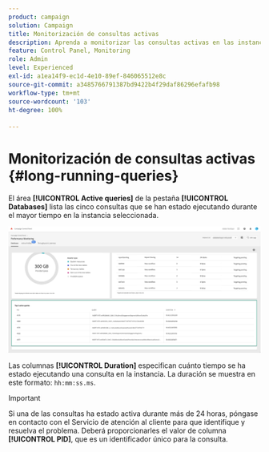 ```yaml
---
product: campaign
solution: Campaign
title: Monitorización de consultas activas
description: Aprenda a monitorizar las consultas activas en las instancias de Campaign en el Panel de control.
feature: Control Panel, Monitoring
role: Admin
level: Experienced
exl-id: a1ea14f9-ec1d-4e10-89ef-846065512e8c
source-git-commit: a3485766791387bd9422b4f29daf86296efafb98
workflow-type: tm+mt
source-wordcount: '103'
ht-degree: 100%

---
```


# Monitorización de consultas activas {#long-running-queries}

El área **[!UICONTROL Active queries]** de la pestaña **[!UICONTROL Databases]** lista las cinco consultas que se han estado ejecutando durante el mayor tiempo en la instancia seleccionada.

![](assets/active-queries.png)

Las columnas **[!UICONTROL Duration]** especifican cuánto tiempo se ha estado ejecutando una consulta en la instancia. La duración se muestra en este formato: `hh:mm:ss.ms`.

>[!IMPORTANT]
>
>Si una de las consultas ha estado activa durante más de 24 horas, póngase en contacto con el Servicio de atención al cliente para que identifique y resuelva el problema. Deberá proporcionarles el valor de columna **[!UICONTROL PID]**, que es un identificador único para la consulta.
